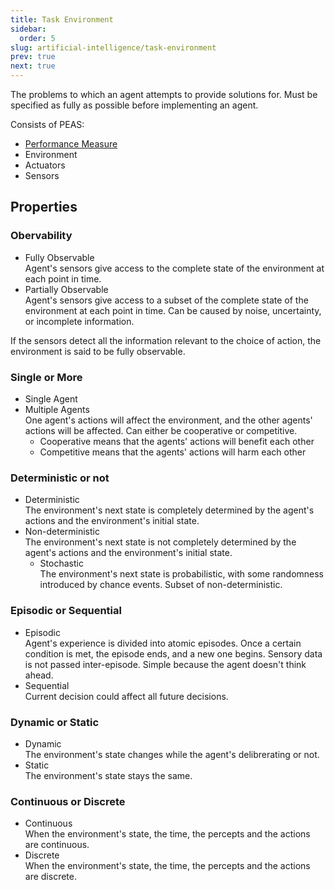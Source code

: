 ```yaml
---
title: Task Environment
sidebar:
  order: 5
slug: artificial-intelligence/task-environment
prev: true
next: true
---
```


The problems to which an agent attempts to provide solutions for. Must be specified as fully as possible before implementing an agent.

Consists of PEAS:
- [Performance Measure](/ai/performance-measure)
- Environment
- Actuators
- Sensors

## Properties

### Obervability   

- Fully Observable   
  Agent's sensors give access to the complete state of the environment at each point in time.  
- Partially Observable   
  Agent's sensors give access to a subset of the complete state of the environment at each point in time. Can be caused by noise, uncertainty, or incomplete information.
  
If the sensors detect all the information relevant to the choice of action, the environment is said to be fully observable.

### Single or More 

- Single Agent   
- Multiple Agents   
  One agent's actions will affect the environment, and the other agents' actions will be affected. Can either be cooperative or competitive.
  - Cooperative means that the agents' actions will benefit each other
  - Competitive means that the agents' actions will harm each other
  
### Deterministic or not

- Deterministic   
  The environment's next state is completely determined by the agent's actions and the environment's initial state.
- Non-deterministic   
  The environment's next state is not completely determined by the agent's actions and the environment's initial state.
  - Stochastic   
    The environment's next state is probabilistic, with some randomness introduced by chance events. Subset of non-deterministic.

### Episodic or Sequential

- Episodic   
  Agent's experience is divided into atomic episodes. Once a certain condition is met, the episode ends, and a new one begins. Sensory data is not passed inter-episode. Simple because the agent doesn't think ahead.
- Sequential   
  Current decision could affect all future decisions.

### Dynamic or Static

- Dynamic   
  The environment's state changes while the agent's delibrerating or not. 
- Static   
  The environment's state stays the same.

### Continuous or Discrete

- Continuous   
  When the environment's state, the time, the percepts and the actions are continuous.
- Discrete   
  When the environment's state, the time, the percepts and the actions are discrete.

